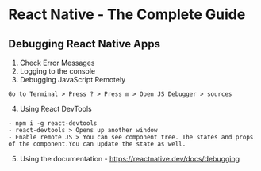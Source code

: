 # React Native - The Complete Guide

## Debugging React Native Apps

  1. Check Error Messages
  2. Logging to the console
  3. Debugging JavaScript Remotely

    Go to Terminal > Press ? > Press m > Open JS Debugger > sources

  4. Using React DevTools

    - npm i -g react-devtools
    - react-devtools > Opens up another window
    - Enable remote JS > You can see component tree. The states and props of the component.You can update the state as well.

  5. Using the documentation - https://reactnative.dev/docs/debugging
  